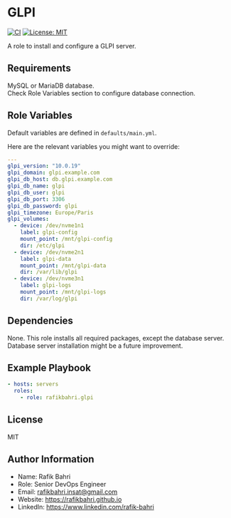GLPI
====

[![CI](https://github.com/rafikbahri/ansible-role-glpi/actions/workflows/ci.yml/badge.svg)](https://github.com/rafikbahri/ansible-role-glpi/actions/workflows/ci.yml) [![License: MIT](https://img.shields.io/badge/License-MIT-yellow.svg)](LICENSE)

A role to install and configure a GLPI server.

Requirements
------------

MySQL or MariaDB database.  
Check Role Variables section to configure database connection.

Role Variables
--------------

Default variables are defined in `defaults/main.yml`.

Here are the relevant variables you might want to override:

```yaml
---
glpi_version: "10.0.19"
glpi_domain: glpi.example.com
glpi_db_host: db.glpi.example.com
glpi_db_name: glpi
glpi_db_user: glpi
glpi_db_port: 3306
glpi_db_password: glpi
glpi_timezone: Europe/Paris
glpi_volumes:
  - device: /dev/nvme1n1
    label: glpi-config
    mount_point: /mnt/glpi-config
    dir: /etc/glpi
  - device: /dev/nvme2n1
    label: glpi-data
    mount_point: /mnt/glpi-data
    dir: /var/lib/glpi
  - device: /dev/nvme3n1
    label: glpi-logs
    mount_point: /mnt/glpi-logs
    dir: /var/log/glpi
```

Dependencies
------------

None. This role installs all required packages, except the database server.
Database server installation might be a future improvement.

Example Playbook
----------------

```yaml
- hosts: servers
  roles:
    - role: rafikbahri.glpi
```

License
-------

MIT

Author Information
------------------

- Name: Rafik Bahri
- Role: Senior DevOps Engineer
- Email: <rafikbahri.insat@gmail.com>
- Website: <https://rafikbahri.github.io>
- LinkedIn: <https://www.linkedin.com/rafik-bahri>
